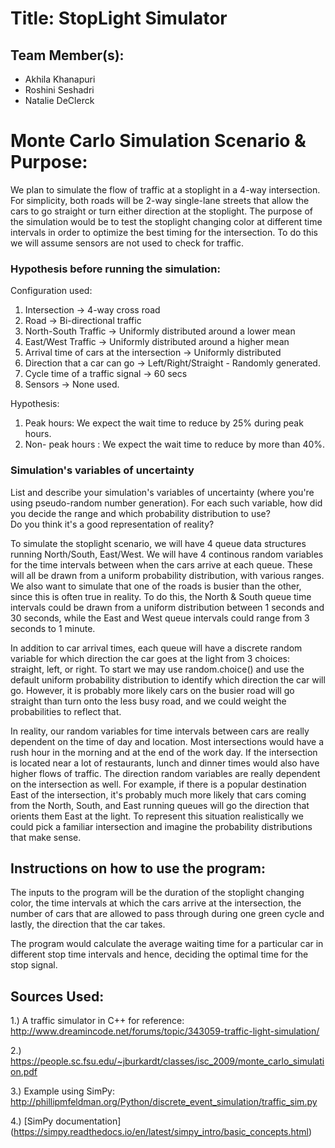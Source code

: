 # Title: StopLight Simulator

## Team Member(s): 

* Akhila Khanapuri
* Roshini Seshadri
* Natalie DeClerck

# Monte Carlo Simulation Scenario & Purpose:
We plan to simulate the flow of traffic at a stoplight in a 4-way intersection. For simplicity, both roads will be 2-way single-lane streets that allow the cars to go straight or turn either direction at the stoplight.
The purpose of the simulation would be to test the stoplight changing color at different time intervals in order to optimize the best timing for the intersection. To do this we will assume sensors are not used to check for traffic. 

### Hypothesis before running the simulation:
Configuration used:

1)  Intersection -> 4-way cross road
2)  Road -> Bi-directional traffic 
3)  North-South Traffic -> Uniformly distributed around a lower mean
4)  East/West Traffic -> Uniformly distributed around a higher mean
5)  Arrival time of cars at the intersection -> Uniformly distributed
6)  Direction that a car can go -> Left/Right/Straight - Randomly generated.
7)  Cycle time of a traffic signal -> 60 secs
8)  Sensors -> None used.

Hypothesis:

1) Peak hours: We expect the wait time to reduce by 25% during peak hours.
2) Non- peak hours : We expect the wait time to reduce by more than 40%.


### Simulation's variables of uncertainty
List and describe your simulation's variables of uncertainty (where you're using pseudo-random number generation). 
For each such variable, how did you decide the range and which probability distribution to use?  
Do you think it's a good representation of reality?

To simulate the stoplight scenario, we will have 4 queue data structures running North/South, East/West.
We will have 4 continous random variables for the time intervals between when the cars arrive at each queue. These will all be drawn from a uniform probability distribution, with various ranges.
We also want to simulate that one of the roads is busier than the other, since this is often true in reality. To do this, the North & South queue time intervals could be drawn from a uniform distribution between 1 seconds and 30 seconds, while the East and West queue intervals could range from 3 seconds to 1 minute.

In addition to car arrival times, each queue will have a discrete random variable for which direction the car goes at the light from 3 choices: straight, left, or right. To start we may use random.choice() and use the default uniform probability distribution to identify which direction the car will go. However, it is probably more likely cars on the busier road will go straight than turn onto the less busy road, and we could weight the probabilities to reflect that.

In reality, our random variables for time intervals between cars are really dependent on the time of day and location. Most intersections would have a rush hour in the morning and at the end of the work day. If the intersection is located near a lot of restaurants, lunch and dinner times would also have higher flows of traffic. The direction random variables are really dependent on the intersection as well. For example, if there is a popular destination East of the intersection, it's probably much more likely that cars coming from the North, South, and East running queues will go the direction that orients them East at the light. To represent this situation realistically we could pick a familiar intersection and imagine the probability distributions that make sense.


## Instructions on how to use the program:
The inputs to the program will be the duration of the stoplight changing color, the time intervals at which the cars arrive at the intersection, the number of cars that are allowed to pass through during one green cycle and lastly, the direction that the car takes. 

The program would calculate the average waiting time for a particular car in different stop time intervals and hence, deciding the optimal time for the stop signal.

## Sources Used:

1.) A traffic simulator in C++ for reference:
  <http://www.dreamincode.net/forums/topic/343059-traffic-light-simulation/>
  
2.) https://people.sc.fsu.edu/~jburkardt/classes/isc_2009/monte_carlo_simulation.pdf

3.) Example using SimPy: http://phillipmfeldman.org/Python/discrete_event_simulation/traffic_sim.py

4.) [SimPy documentation] (https://simpy.readthedocs.io/en/latest/simpy_intro/basic_concepts.html)

